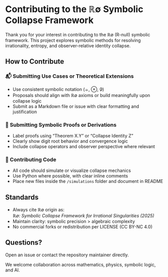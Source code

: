 # Contributing to the ℝ∅ Symbolic Collapse Framework

Thank you for your interest in contributing to the ℝ∅ (R-null) symbolic framework. This project explores symbolic methods for resolving irrationality, entropy, and observer-relative identity collapse.

## How to Contribute

### 📬 Submitting Use Cases or Theoretical Extensions
- Use consistent symbolic notation (⦵, ⊗, 0̷)
- Proposals should align with ℝ∅ axioms or build meaningfully upon collapse logic
- Submit as a Markdown file or issue with clear formatting and justification

### 🧠 Submitting Symbolic Proofs or Derivations
- Label proofs using “Theorem X.Y” or “Collapse Identity Z”
- Clearly show digit root behavior and convergence logic
- Include collapse operators and observer perspective where relevant

### 🧪 Contributing Code
- All code should simulate or visualize collapse mechanics
- Use Python where possible, with clear inline comments
- Place new files inside the `/simulations` folder and document in README

## Standards
- Always cite ℝ∅ origin as:  
  *ℝ∅: Symbolic Collapse Framework for Irrational Singularities (2025)*  
- Maintain clarity: symbolic precision > algebraic complexity
- No commercial forks or redistribution per LICENSE (CC BY-NC 4.0)

## Questions?
Open an issue or contact the repository maintainer directly.

We welcome collaboration across mathematics, physics, symbolic logic, and AI.